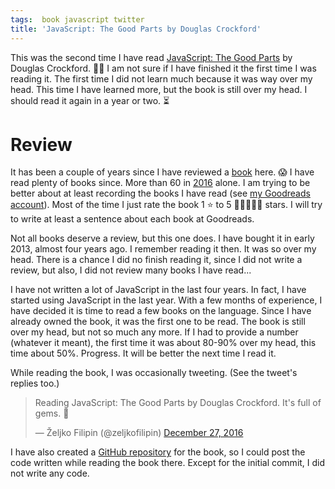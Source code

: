 ```yaml
---
tags:  book javascript twitter
title: 'JavaScript: The Good Parts by Douglas Crockford'
---
```

This was the second time I have read [JavaScript: The Good Parts](http://shop.oreilly.com/product/9780596517748.do) by Douglas Crockford. 📖📖 I am not sure if I have finished it the first time I was reading it. The first time I did not learn much because it was way over my head. This time I have learned more, but the book is still over my head. I should read it again in a year or two. ⏳

# Review

It has been a couple of years since I have reviewed a [book](/book) here. 😱 I have read plenty of books since. More than 60 in [2016](https://www.goodreads.com/user/year_in_books/2016) alone. I am trying to be better about at least recording the books I have read (see [my Goodreads account](https://www.goodreads.com/zeljko_filipin)). Most of the time I just rate the book 1 ⭐️ to 5 🌟🌟🌟🌟🌟 stars. I will try to write at least a sentence about each book at Goodreads.

Not all books deserve a review, but this one does. I have bought it in early 2013, almost four years ago. I remember reading it then. It was so over my head. There is a chance I did no finish reading it, since I did not write a review, but also, I did not review many books I have read...

I have not written a lot of JavaScript in the last four years. In fact, I have started using JavaScript in the last year. With a few months of experience, I have decided it is time to read a few books on the language. Since I have already owned the book, it was the first one to be read. The book is still over my head, but not so much any more. If I had to provide a number (whatever it meant), the first time it was about 80-90% over my head, this time about 50%. Progress. It will be better the next time I read it.

While reading the book, I was occasionally tweeting. (See the tweet's replies too.)

<blockquote class="twitter-tweet" data-lang="en"><p lang="en" dir="ltr">Reading JavaScript: The Good Parts by Douglas Crockford. It&#39;s full of gems. 💎</p>&mdash; Željko Filipin (@zeljkofilipin) <a href="https://twitter.com/zeljkofilipin/status/813724290902294528">December 27, 2016</a></blockquote>
<script async src="//platform.twitter.com/widgets.js" charset="utf-8"></script>

I have also created a [GitHub repository](https://github.com/zeljkofilipin/javascript-the-good-parts) for the book, so I could post the code written while reading the book there. Except for the initial commit, I did not write any code.
